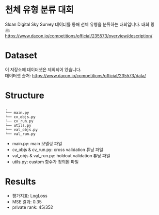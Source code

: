 천체 유형 분류 대회
=======================================

Sloan Digital Sky Survey 데이터를 통해 천체 유형을 분류하는 대회입니다.
대회 링크:
https://www.dacon.io/competitions/official/235573/overview/description/


Dataset
==================
이 저장소에 데이터셋은 제외되어 있습니다.  
데이터셋 출처: 
https://www.dacon.io/competitions/official/235573/data/

Structure
==================
```setup
.
└── main.py
└── cv_objs.py
└── cv_run.py
└── utils.py
└── val_objs.py
└── val_run.py
```
* main.py: main 모델링 파일
* cv_objs & cv_run.py: cross validation 튜닝 파일
* val_objs & val_run.py: holdout validation 튜닝 파일
* utils.py: custom 함수가 정의된 파일

Results
==================
* 평가지표: LogLoss
* MSE 결과: 0.35
* private rank: 45/352